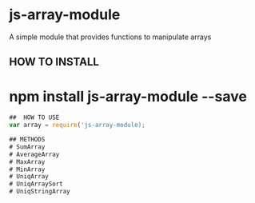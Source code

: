 # js-array-module
A simple module that provides functions to manipulate arrays

## HOW TO INSTALL
# npm install js-array-module --save

```javascript
##  HOW TO USE
var array = require('js-array-module);

## METHODS
# SumArray
# AverageArray
# MaxArray
# MinArray
# UniqArray
# UniqArraySort
# UniqStringArray
